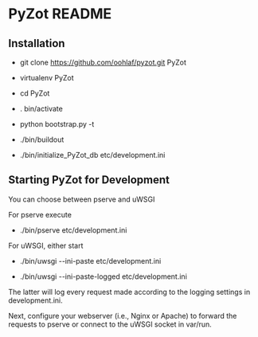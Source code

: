 PyZot README
============

Installation
------------

- git clone https://github.com/oohlaf/pyzot.git PyZot

- virtualenv PyZot

- cd PyZot

- . bin/activate

- python bootstrap.py -t

- ./bin/buildout

- ./bin/initialize_PyZot_db etc/development.ini

Starting PyZot for Development
------------------------------

You can choose between pserve and uWSGI

For pserve execute

- ./bin/pserve etc/development.ini

For uWSGI, either start

- ./bin/uwsgi --ini-paste etc/development.ini

- ./bin/uwsgi --ini-paste-logged etc/development.ini

The latter will log every request made according to the logging settings in
development.ini.

Next, configure your webserver (i.e., Nginx or Apache) to forward the requests to
pserve or connect to the uWSGI socket in var/run.


